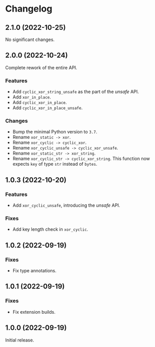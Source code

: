 # Changelog

<!-- changelogging: start -->

## 2.1.0 (2022-10-25)

No significant changes.

## 2.0.0 (2022-10-24)

Complete rework of the entire API.

### Features

- Add `cyclic_xor_string_unsafe` as the part of the *unsafe* API.
- Add `xor_in_place`.
- Add `cyclic_xor_in_place`.
- Add `cyclic_xor_in_place_unsafe`.

### Changes

- Bump the minimal Python version to `3.7`.
- Rename `xor_static -> xor`.
- Rename `xor_cyclic -> cyclic_xor`.
- Rename `xor_cyclic_unsafe -> cyclic_xor_unsafe`.
- Rename `xor_static_str -> xor_string`.
- Rename `xor_cyclic_str -> cyclic_xor_string`.
  This function now expects `key` of type `str` instead of `bytes`.

## 1.0.3 (2022-10-20)

### Features

- Add `xor_cyclic_unsafe`, introducing the *unsafe* API.

### Fixes

- Add key length check in `xor_cyclic`.

## 1.0.2 (2022-09-19)

### Fixes

- Fix type annotations.

## 1.0.1 (2022-09-19)

### Fixes

- Fix extension builds.

## 1.0.0 (2022-09-19)

Initial release.
